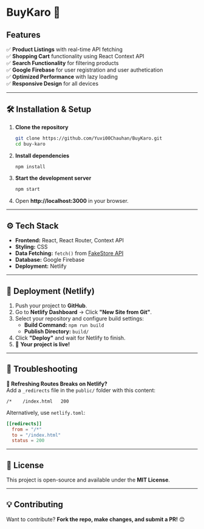 # **BuyKaro** 🚀  

## **Features**  
✅ **Product Listings** with real-time API fetching  
✅ **Shopping Cart** functionality using React Context API  
✅ **Search Functionality** for filtering products  
✅ **Google Firebase** for user registration and user authetication  
✅ **Optimized Performance** with lazy loading  
✅ **Responsive Design** for all devices  

---

## **🛠️ Installation & Setup**  
1. **Clone the repository**  
   ```sh
   git clone https://github.com/Yuvi00Chauhan/BuyKaro.git
   cd buy-karo
   ```
2. **Install dependencies**  
   ```sh
   npm install
   ```
3. **Start the development server**  
   ```sh
   npm start
   ```
4. Open **http://localhost:3000** in your browser.

---

## **⚙️ Tech Stack**  
- **Frontend:** React, React Router, Context API  
- **Styling:** CSS  
- **Data Fetching:** `fetch()` from [FakeStore API](https://fakestoreapi.com/)
- **Database:** Google Firebase
- **Deployment:** Netlify  

---

## **🚀 Deployment (Netlify)**  
1. Push your project to **GitHub**.  
2. Go to **Netlify Dashboard** → Click **"New Site from Git"**.  
3. Select your repository and configure build settings:  
   - **Build Command:** `npm run build`  
   - **Publish Directory:** `build/`  
4. Click **"Deploy"** and wait for Netlify to finish.  
5. 🎉 **Your project is live!**  

---

## **🐞 Troubleshooting**  
**🔹 Refreshing Routes Breaks on Netlify?**  
Add a `_redirects` file in the `public/` folder with this content:  
```
/*    /index.html   200
```

Alternatively, use `netlify.toml`:  
```toml
[[redirects]]
  from = "/*"
  to = "/index.html"
  status = 200
```

---

## **📜 License**  
This project is open-source and available under the **MIT License**.

---

## **💡 Contributing**  
Want to contribute? **Fork the repo, make changes, and submit a PR!** 😊

